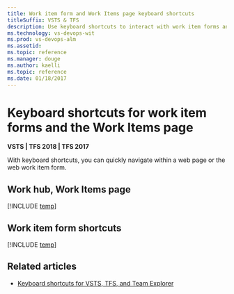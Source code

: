 ```yaml
---
title: Work item form and Work Items page keyboard shortcuts 
titleSuffix: VSTS & TFS
description: Use keyboard shortcuts to interact with work item forms and the Work Items page 
ms.technology: vs-devops-wit
ms.prod: vs-devops-alm
ms.assetid: 
ms.topic: reference
ms.manager: douge
ms.author: kaelli
ms.topic: reference
ms.date: 01/18/2017
---
```


# Keyboard shortcuts for work item forms and the Work Items page

**VSTS | TFS 2018 | TFS 2017**

With keyboard shortcuts, you can quickly navigate within a web page or the web work item form. 

## Work hub, Work Items page 

[!INCLUDE [temp](../../_shared/keyboard-shortcuts/work-items-page-shortcuts.md)]

## Work item form shortcuts

[!INCLUDE [temp](../../_shared/keyboard-shortcuts/wi-form-shortcuts.md)] 


## Related articles

- [Keyboard shortcuts for VSTS, TFS, and Team Explorer](../../collaborate/keyboard-shortcuts.md)



